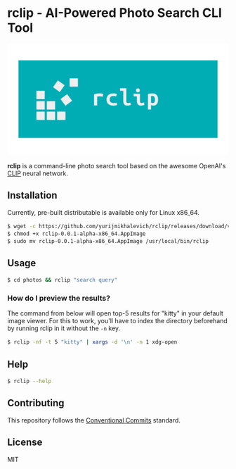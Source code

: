# rclip - AI-Powered Photo Search CLI Tool

<div align="center">
  <img alt="rclip logo" src="logo_transparent.png" width="600px" />
</div>

**rclip** is a command-line photo search tool based on the awesome OpenAI's [CLIP](https://github.com/openai/CLIP) neural network.

## Installation

Currently, pre-built distributable is available only for Linux x86_64.

```bash
$ wget -c https://github.com/yurijmikhalevich/rclip/releases/download/v0.0.1-alpha/rclip-0.0.1-alpha-x86_64.AppImage
$ chmod +x rclip-0.0.1-alpha-x86_64.AppImage
$ sudo mv rclip-0.0.1-alpha-x86_64.AppImage /usr/local/bin/rclip
```

## Usage

```bash
$ cd photos && rclip "search query"
```

### How do I preview the results?

The command from below will open top-5 results for "kitty" in your default image viewer. For this to work, you'll have to index the directory beforehand by running rclip in it without the `-n` key.

```bash
$ rclip -nf -t 5 "kitty" | xargs -d '\n' -n 1 xdg-open
```

## Help

```bash
$ rclip --help
```

## Contributing

This repository follows the [Conventional Commits](https://www.conventionalcommits.org/en/v1.0.0/) standard.

## License

MIT
